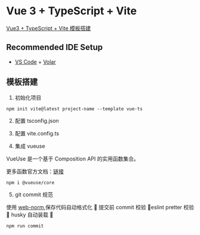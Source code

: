 # Vue 3 + TypeScript + Vite

[Vue3 + TypeScript + Vite 模板搭建](https://cn.vuejs.org/guide/scaling-up/tooling.html#project-scaffolding)

## Recommended IDE Setup

- [VS Code](https://code.visualstudio.com/) + [Volar](https://marketplace.visualstudio.com/items?itemName=Vue.volar)

## 模板搭建

1. 初始化项目

```
npm init vite@latest project-name --template vue-ts
```

2. 配置 tsconfig.json

3. 配置 vite.config.ts

4. 集成 vueuse

VueUse 是一个基于 Composition API 的实用函数集合。

更多函数官方文档：[链接](https://vueuse.org)

```
npm i @vueuse/core
```

5. git commit 规范

使用 [web-norm](https://github.com/lyh0371/web-norm),保存代码自动格式化 💯 提交前 commit 校验 💯eslint pretter 校验 💯
husky 自动装载 💯

```
npm run commit
```
